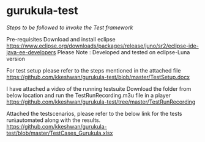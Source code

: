 # gurukula-test
*Steps to be followed to invoke the Test framework*

Pre-requisites
Download and install eclipse
https://www.eclipse.org/downloads/packages/release/juno/sr2/eclipse-ide-java-ee-developers
Please Note : Developed and tested on eclipse-Luna version 


For test setup please refer to the steps mentioned in the attached file
https://github.com/kkeshwan/gurukula-test/blob/master/TestSetup.docx


I have attached a video of the running testsuite 
Download the folder from below location and run the TestRunRecording.m3u  file in a player
https://github.com/kkeshwan/gurukula-test/tree/master/TestRunRecording


Attached the testscenarios, please refer to the below link for the tests run\automated along with the results. 
https://github.com/kkeshwan/gurukula-test/blob/master/TestCases_Gurukula.xlsx

